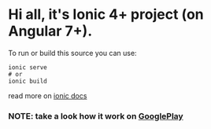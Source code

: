 # Hi all, it's Ionic 4+ project (on Angular 7+).

To run or build this source you can use:

```
ionic serve
# or
ionic build
``` 

read more on [ionic docs](https://ionicframework.com/docs/cli/commands/serve)

### NOTE: take a look how it work on [GooglePlay](https://play.google.com/store/apps/details?id=io.chaboss.luckmeter)
